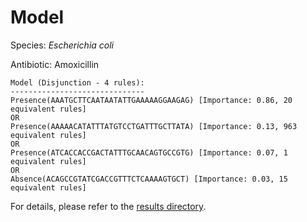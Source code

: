 
# Model

Species: *Escherichia coli*

Antibiotic: Amoxicillin

```
Model (Disjunction - 4 rules):
------------------------------
Presence(AAATGCTTCAATAATATTGAAAAAGGAAGAG) [Importance: 0.86, 20 equivalent rules]
OR
Presence(AAAAACATATTTATGTCCTGATTTGCTTATA) [Importance: 0.13, 963 equivalent rules]
OR
Presence(ATCACCACCGACTATTTGCAACAGTGCCGTG) [Importance: 0.07, 1 equivalent rules]
OR
Absence(ACAGCCGTATCGACCGTTTCTCAAAAGTGCT) [Importance: 0.03, 15 equivalent rules]

```

For details, please refer to the [results directory](../../../../../results/scm_b/escherichia%20coli/amoxicillin/repeat_4/).


